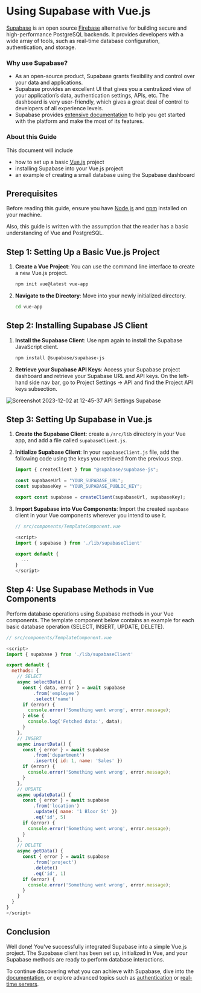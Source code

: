 # Using Supabase with Vue.js

[Supabase](https://supabase.com) is an open source [Firebase](https://firebase.google.com/) alternative for building secure and high-performance PostgreSQL backends. It provides developers with a wide array of tools, such as real-time database configuration, authentication, and storage.

### Why use Supabase?

- As an open-source product, Supabase grants flexibility and control over your data and applications.
- Supabase provides an excellent UI that gives you a centralized view of your application’s data, authentication settings, APIs, etc. The dashboard is very user-friendly, which gives a great deal of control to developers of all experience levels.
- Supabase provides [extensive documentation](https://supabase.com/docs) to help you get started with the platform and make the most of its features.

### About this Guide

This document will include

- how to set up a basic [Vue.js](https://vuejs.org/) project
- installing Supabase into your Vue.js project
- an example of creating a small database using the Supabase dashboard

## Prerequisites

Before reading this guide, ensure you have [Node.js](https://nodejs.org/en/) and [npm](https://www.npmjs.com/) installed on your machine.

Also, this guide is written with the assumption that the reader has a basic understanding of Vue and PostgreSQL.

## Step 1: Setting Up a Basic Vue.js Project

1. **Create a Vue Project**: You can use the command line interface to create a new Vue.js project.

   ```bash
   npm init vue@latest vue-app
   ```

2. **Navigate to the Directory**: Move into your newly initialized directory.
   ```bash
   cd vue-app
   ```

## Step 2: Installing Supabase JS Client

1. **Install the Supabase Client**: Use npm again to install the Supabase JavaScript client.

   ```bash
   npm install @supabase/supabase-js
   ```

2. **Retrieve your Supabase API Keys**: Access your Supabase project dashboard and retrieve your Supabase URL and API keys. On the left-hand side nav bar, go to Project Settings → API and find the Project API keys subsection.

![Screenshot 2023-12-02 at 12-45-37 API Settings Supabase](https://hackmd.io/_uploads/rJQQRkYSa.png)

## Step 3: Setting Up Supabase in Vue.js

1. **Create the Supabase Client**: create a `/src/lib` directory in your Vue app, and add a file called `supabaseClient.js`.

2. **Initialize Supabase Client**: In your `supabaseClient.js` file, add the following code using the keys you retrieved from the previous step.

   ```javascript
   import { createClient } from "@supabase/supabase-js";

   const supabaseUrl = "YOUR_SUPABASE_URL";
   const supabaseKey = "YOUR_SUPABASE_PUBLIC_KEY";

   export const supabase = createClient(supabaseUrl, supabaseKey);
   ```

3. **Import Supabase into Vue Components**: Import the created `supabase` client in your Vue components wherever you intend to use it.

   ```javascript
   // src/components/TemplateComponent.vue

   <script>
   import { supabase } from './lib/supabaseClient'

   export default {
     ...
   }
   </script>
   ```

## Step 4: Use Supabase Methods in Vue Components

Perform database operations using Supabase methods in your Vue components. The template component below contains an example for each basic database operation (SELECT, INSERT, UPDATE, DELETE).

```javascript
// src/components/TemplateComponent.vue

<script>
import { supabase } from './lib/supabaseClient'

export default {
  methods: {
    // SELECT
    async selectData() {
      const { data, error } = await supabase
          .from('employee')
          .select('name')
      if (error) {
        console.error('Something went wrong', error.message);
      } else {
        console.log('Fetched data:', data);
      }
    },
    // INSERT
    async insertData() {
      const { error } = await supabase
          .from('department')
          .insert({ id: 1, name: 'Sales' })
      if (error) {
        console.error('Something went wrong', error.message);
      }
    },
    // UPDATE
    async updateData() {
      const { error } = await supabase
          .from('location')
          .update({ name: '1 Bloor St' })
          .eq('id', 5)
      if (error) {
        console.error('Something went wrong', error.message);
      }
    },
    // DELETE
    async getData() {
      const { error } = await supabase
          .from('project')
          .delete()
          .eq('id', 1)
      if (error) {
        console.error('Something went wrong', error.message);
      }
    }
  }
}
</script>
```

## Conclusion

Well done! You've successfully integrated Supabase into a simple Vue.js project. The Supabase client has been set up, initialized in Vue, and your Supabase methods are ready to perform database interactions.

To continue discovering what you can achieve with Supabase, dive into the [documentation](https://supabase.com/docs/guides/getting-started/features), or explore advanced topics such as [authentication](https://supabase.com/docs/guides/auth) or [real-time servers](https://supabase.com/docs/guides/realtime).
